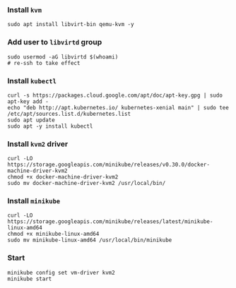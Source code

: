 ### Install `kvm`
```
sudo apt install libvirt-bin qemu-kvm -y
```
### Add user to `libvirtd` group
```
sudo usermod -aG libvirtd $(whoami)
# re-ssh to take effect
```
### Install `kubectl`
```
curl -s https://packages.cloud.google.com/apt/doc/apt-key.gpg | sudo apt-key add -
echo "deb http://apt.kubernetes.io/ kubernetes-xenial main" | sudo tee /etc/apt/sources.list.d/kubernetes.list
sudo apt update
sudo apt -y install kubectl
```
### Install `kvm2` driver
```
curl -LO https://storage.googleapis.com/minikube/releases/v0.30.0/docker-machine-driver-kvm2
chmod +x docker-machine-driver-kvm2
sudo mv docker-machine-driver-kvm2 /usr/local/bin/
```
### Install `minikube`
```
curl -LO https://storage.googleapis.com/minikube/releases/latest/minikube-linux-amd64
chmod +x minikube-linux-amd64
sudo mv minikube-linux-amd64 /usr/local/bin/minikube
```
### Start
```
minikube config set vm-driver kvm2
minikube start
```
